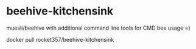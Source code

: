 # beehive-kitchensink
muesli/beehive with additional command line tools for CMD bee usage =)

docker pull rocket357/beehive-kitchensink

